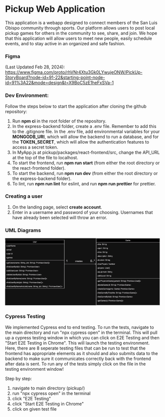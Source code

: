 # Pickup Web Application

This application is a webapp designed to connect members of the San Luis Obispo community through sports. Our platform allows users to post local pickup games for others in the community to see, share, and join. We hope that this application will allow users to meet new people, easily schedule events, and to stay active in an organized and safe fashion. 

### Figma
(Last Updated Feb 28, 2024): https://www.figma.com/proto/rhVNr4Xtu3Gk0LYwujeONW/PickUp-StoryBoard?node-id=91-22&starting-point-node-id=91%3A22&mode=design&t=X9BoC5zE1heFxSVa-1

### Dev Environment:

Follow the steps below to start the application after cloning the github repository:

1. Run **npm ci** in the root folder of the repository.
2. In the express-backend folder, create a .env file. Remember to add this to the .gitignore file. In the .env file, add environmental variables for your **MONGODB_URI**, which will allow the backend to run a database, and for the **TOKEN_SECRET**, which will allow the authentication features to access a secret token.
3. In MyApp.js at pickup/packages/react-frontend/src, change the API_URL at the top of the file to localhost.
4. To start the frontend, run **npm run start** (from either the root directory or the react-frontend folder).
5. To start the backend, run **npm run dev** (from either the root directory or the express-backend folder).
6. To lint, run **npm run lint** for eslint, and run **npm run prettier** for prettier.

### Creating a user
1. On the landing page, select **create account**.
2. Enter in a username and password of your choosing. Usernames that have already been selected will throw an error.

### UML Diagrams
![UML Diagram of our User and Game Databases in MongoDB](./UMLClassDiagram.drawio.png)

### Cypress Testing
We implemented Cypress end to end testing. To run the tests, navigate to the main directory and run "npx cypress open" in the terminal. This will pull up a cypress testing window in which you can click on E2E Testing and then "Start E2E Testing in Chrome". This will launch the testing environment. Here, there are 8 seperate testing files that can be run to test that the frontend has appropriate elements as it should and also submits data to the backend to make sure it communicates correctly back with the frontend after data is sent. To run any of the tests simply click on the file in the testing environment window!

Step by step:

1. navigate to main directory (pickup/)
2. run "npx cypress open" in the terminal
3. click "E2E Testing"
4. click "Start E2E Testing in Chrome"
5. click on given test file
